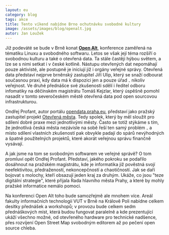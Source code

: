 ```yaml
---
layout: eu
category: blog
tags: akce
title: Tento víkend nabídne Brno ochutnávku svobodné kultury
image: /assets/images/blog/openalt.jpg
autor: Jan Loužek
---
```


Již podeváté se bude v Brně konat **[Open Alt](https://www.openalt.cz/2015/cs/visitor_home.html)**, konference zaměřená na tématiku Linuxu a svobodného softwaru. Letos se však její téma rozšíří o svobodnou kulturu a také o otevřená data. Ta stále častěji hýbou světem, a lze se s nimi setkat i v české kotlině. Nástupu otevřených dat nepomáhají pouze aktivisté, ale postupně je iniciují již i orgány veřejné správy. Otevřená data představí nejprve brněnský zastupitel Jiří Ulip, který se snaží odbourat současnou praxi, kdy data má k dispozici jen a pouze úřad ₋ nikoliv veřejnost. Ve druhé přednášce své zkušenosti sdělí i ředitel odboru infomatiky na děčínském magistrátu Tomáš Kejzlar, který úspěšně pomohl nasadit v tomto severočeském městě otevřená data pod open sourcovou infrastrukturou. 

Ondřej Profant, autor portálu [opendata.praha.eu](http://opendata.praha.eu/), představí jako pražský zastupitel projekt [Otevřená města](http://www.otevrenamesta.cz/). Tedy spolek, který by měl sloužit pro sdílení dobré praxe mezi jednotlivými městy. Často se totiž stýkáme s tím, že jednotlivá česká města nezávisle na sobě řeší ten samý problém ₋ a místo sdílení vlastních zkušeností pak obvykle padají do spárů nevýhodných a špatně použitelných projektů, které akorát veřejnou správu finančně vysávají. 

A jak jsme na tom se svobodným softwarem ve veřejné správě? O tom promluví opět Ondřej Profant. Představí, jakého pokroku se podařilo dosáhnout na pražském magistrátu, kde je informatika již pověstná svojí neefektivitou, předražeností, nekoncepčností a chaotičností. Jak se daří bojovat s molochy, kteří obsazují jeden kraj za druhým. Ukáže, co jsou "teze digitální strategie", které přijala Rada hlavního města Prahy, a které by mohly pražské informatice nemálo pomoci. 

Na konferenci Open Alt toho bude samozřejmě ale mnohem více. Areál fakulty informačních technologií VUT v Brně na Králově Poli nabídne celkem desítky přednášek a workshopů; v provozu bude celkem sedm přednáškových míst, která budou fungovat paralelně a kde prezentující ukáží všechno možné, od otevřeného hardware pro technické nadšence, přes rozvíjení Open Street Map svobodným editorem až po pečení open source chleba. 

